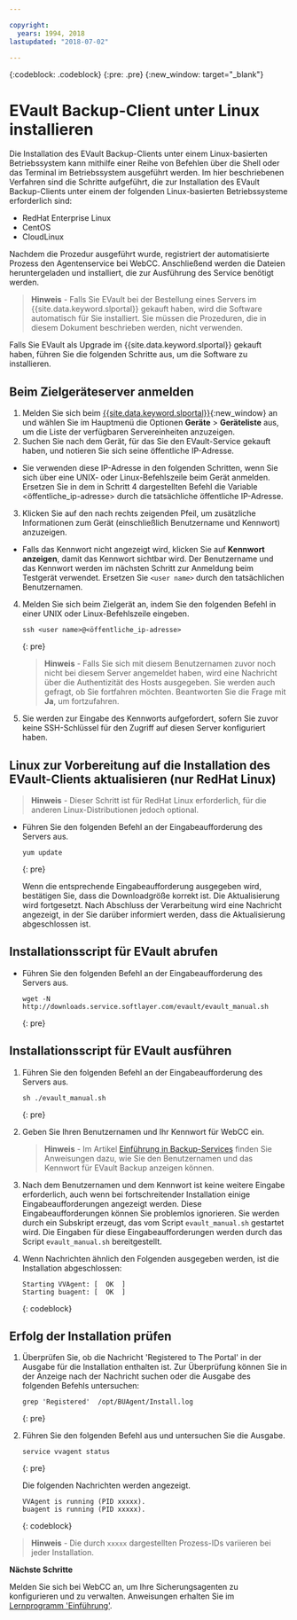 ```yaml
---

copyright:
  years: 1994, 2018
lastupdated: "2018-07-02"

---
```

{:codeblock: .codeblock}
{:pre: .pre}
{:new_window: target="_blank"}

# EVault Backup-Client unter Linux installieren 

Die Installation des EVault Backup-Clients unter einem Linux-basierten Betriebssystem kann mithilfe einer Reihe von Befehlen über die Shell oder das Terminal im Betriebssystem ausgeführt werden. Im hier beschriebenen Verfahren sind die Schritte aufgeführt, die zur Installation des EVault Backup-Clients unter einem der folgenden Linux-basierten Betriebssysteme erforderlich sind:

- RedHat Enterprise Linux
- CentOS
- CloudLinux

Nachdem die Prozedur ausgeführt wurde, registriert der automatisierte Prozess den Agentenservice bei WebCC. Anschließend werden die Dateien heruntergeladen und installiert, die zur Ausführung des Service benötigt werden.

>**Hinweis** - Falls Sie EVault bei der Bestellung eines Servers im {{site.data.keyword.slportal}} gekauft haben, wird die Software automatisch für Sie installiert. Sie müssen die Prozeduren, die in diesem Dokument beschrieben werden, nicht verwenden.

Falls Sie EVault als Upgrade im {{site.data.keyword.slportal}} gekauft haben, führen Sie die folgenden Schritte aus, um die Software zu installieren.

## Beim Zielgeräteserver anmelden

1. Melden Sie sich beim [{{site.data.keyword.slportal}}](https://control.softlayer.com/){:new_window} an und wählen Sie im Hauptmenü die Optionen **Geräte** > **Geräteliste** aus, um die Liste der verfügbaren Servereinheiten anzuzeigen.
2. Suchen Sie nach dem Gerät, für das Sie den EVault-Service gekauft haben, und notieren Sie sich seine öffentliche IP-Adresse. 
  - Sie verwenden diese IP-Adresse in den folgenden Schritten, wenn Sie sich über eine UNIX- oder Linux-Befehlszeile beim Gerät anmelden. Ersetzen Sie in dem in Schritt 4 dargestellten Befehl die Variable <öffentliche_ip-adresse> durch die tatsächliche öffentliche IP-Adresse. 
3. Klicken Sie auf den nach rechts zeigenden Pfeil, um zusätzliche Informationen zum Gerät (einschließlich Benutzername und Kennwort) anzuzeigen. 
  - Falls das Kennwort nicht angezeigt wird, klicken Sie auf **Kennwort anzeigen**, damit das Kennwort sichtbar wird. Der Benutzername und das Kennwort werden im nächsten Schritt zur Anmeldung beim Testgerät verwendet. Ersetzen Sie `<user name>` durch den tatsächlichen Benutzernamen.
4. Melden Sie sich beim Zielgerät an, indem Sie den folgenden Befehl in einer UNIX oder Linux-Befehlszeile eingeben.
   ```
   ssh <user name>@<öffentliche_ip-adresse>
   ```
   {: pre}
   
   >**Hinweis** - Falls Sie sich mit diesem Benutzernamen zuvor noch nicht bei diesem Server angemeldet haben, wird eine Nachricht über die Authentizität des Hosts ausgegeben. Sie werden auch gefragt, ob Sie fortfahren möchten. Beantworten Sie die Frage mit **Ja**, um fortzufahren.
5. Sie werden zur Eingabe des Kennworts aufgefordert, sofern Sie zuvor keine SSH-Schlüssel für den Zugriff auf diesen Server konfiguriert haben.

## Linux zur Vorbereitung auf die Installation des EVault-Clients aktualisieren (nur RedHat Linux)
>**Hinweis** - Dieser Schritt ist für RedHat Linux erforderlich, für die anderen Linux-Distributionen jedoch optional.

- Führen Sie den folgenden Befehl an der Eingabeaufforderung des Servers aus.
  ```
  yum update
  ```
  {: pre}
   
  Wenn die entsprechende Eingabeaufforderung ausgegeben wird, bestätigen Sie, dass die Downloadgröße korrekt ist. Die Aktualisierung wird fortgesetzt. Nach Abschluss der Verarbeitung wird eine Nachricht angezeigt, in der Sie darüber informiert werden, dass die Aktualisierung abgeschlossen ist.

## Installationsscript für EVault abrufen

- Führen Sie den folgenden Befehl an der Eingabeaufforderung des Servers aus.
  ```
  wget -N http://downloads.service.softlayer.com/evault/evault_manual.sh
  ```
  {: pre}
   
## Installationsscript für EVault ausführen

1. Führen Sie den folgenden Befehl an der Eingabeaufforderung des Servers aus.
   ```
   sh ./evault_manual.sh
   ```
   {: pre}

2. Geben Sie Ihren Benutzernamen und Ihr Kennwort für WebCC ein.     
   >**Hinweis** - Im Artikel [Einführung in Backup-Services](/docs/infrastructure/Backup/index.html) finden Sie Anweisungen dazu, wie Sie den Benutzernamen und das Kennwort für EVault Backup anzeigen können.
3. Nach dem Benutzernamen und dem Kennwort ist keine weitere Eingabe erforderlich, auch wenn bei fortschreitender Installation einige Eingabeaufforderungen angezeigt werden. Diese Eingabeaufforderungen können Sie problemlos ignorieren. Sie werden durch ein Subskript erzeugt, das vom Script `evault_manual.sh` gestartet wird. Die Eingaben für diese Eingabeaufforderungen werden durch das Script `evault_manual.sh` bereitgestellt.
4. Wenn Nachrichten ähnlich den Folgenden ausgegeben werden, ist die Installation abgeschlossen:
   ```
   Starting VVAgent: [  OK  ]
   Starting buagent: [  OK  ]
   ```
   {: codeblock}
   
## Erfolg der Installation prüfen

1. Überprüfen Sie, ob die Nachricht 'Registered to The Portal' in der Ausgabe für die Installation enthalten ist. Zur Überprüfung können Sie in der Anzeige nach der Nachricht suchen oder die Ausgabe des folgenden Befehls untersuchen:
   ```
   grep 'Registered'  /opt/BUAgent/Install.log
   ```
   {: pre}

2. Führen Sie den folgenden Befehl aus und untersuchen Sie die Ausgabe.
   ```
   service vvagent status
   ```
   {: pre}
   
   Die folgenden Nachrichten werden angezeigt.
   ```
   VVAgent is running (PID xxxxx).
   buagent is running (PID xxxxx).
   ```
   {: codeblock}
   
  >**Hinweis** - Die durch `xxxxx` dargestellten Prozess-IDs variieren bei jeder Installation. 
  
**Nächste Schritte**

Melden Sie sich bei WebCC an, um Ihre Sicherungsagenten zu konfigurieren und zu verwalten. Anweisungen erhalten Sie im [Lernprogramm 'Einführung'](index.html#configuring-evault-agent-in-webcc).
